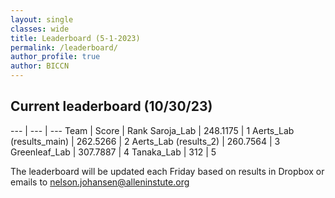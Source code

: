 ```yaml
---
layout: single
classes: wide
title: Leaderboard (5-1-2023)
permalink: /leaderboard/
author_profile: true
author: BICCN
---
```


## Current leaderboard (10/30/23)

--- | --- | --- 
Team | Score | Rank
Saroja_Lab | 248.1175 | 1
Aerts_Lab (results_main) | 262.5266 | 2
Aerts_Lab (results_2) | 260.7564 | 3
Greenleaf_Lab | 307.7887 | 4
Tanaka_Lab | 312 | 5

The leaderboard will be updated each Friday based on results in Dropbox or emails to nelson.johansen@alleninstute.org

